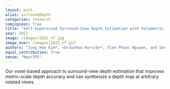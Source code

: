 ```yaml
---
layout: post
alias: surrounddepth
categories: research
comingsoon: True
title: "Self-Supervised Surround-View Depth Estimation with Volumetric Feature Fusion"
year: 2022
image: /images/2022_vf.jpg
image_over: /images/2022_vf.gif
authors: "Jung Hee Kim*, <b>Junhwa Hur</b>*, Tien Phuoc Nguyen, and Seong-Gyun Jeong"
equal_contribution: True
venue: "NeurIPS"
---
```


Our voxel-based approach to surround-view depth estimation that improves metric-scale depth accuracy and can synthesize a depth map at arbitrary rotated views.